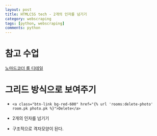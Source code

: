 ```yaml
---
layout: post
title: HTMLCSS tech - 2개의 인자를 넘기기
category: webscraping
tags: [python, webscraping]
comments: python
---
```



# 참고 수업

[노마드코더 룸 디테일](https://nomadcoders.co/airbnb-clone/lectures/1269)

# 그리드 방식으로 보여주기

- `<a class="btn-link bg-red-600" href="{% url 'rooms:delete-photo' room.pk photo.pk %}">Delete</a>`

- 2개의 인자를 넘기기

- 구조적으로 격자모양이 된다.